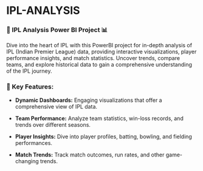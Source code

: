 # IPL-ANALYSIS

### 🏏 IPL Analysis Power BI Project 📊

Dive into the heart of IPL with this PowerBI project for in-depth analysis of IPL (Indian Premier League) data, providing interactive visualizations, player performance insights, and match statistics. Uncover trends, compare teams, and explore historical data to gain a comprehensive understanding of the IPL journey.

### 🚀 Key Features:

- **Dynamic Dashboards:** Engaging visualizations that offer a comprehensive view of IPL data.

- **Team Performance:** Analyze team statistics, win-loss records, and trends over different seasons.

- **Player Insights:** Dive into player profiles, batting, bowling, and fielding performances.

- **Match Trends:** Track match outcomes, run rates, and other game-changing trends.
